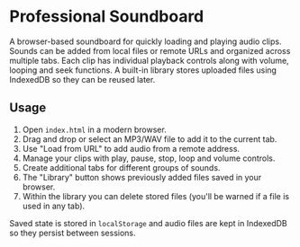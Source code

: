 # Professional Soundboard

A browser-based soundboard for quickly loading and playing audio clips. Sounds can be added from local files or remote URLs and organized across multiple tabs. Each clip has individual playback controls along with volume, looping and seek functions. A built-in library stores uploaded files using IndexedDB so they can be reused later.

## Usage

1. Open `index.html` in a modern browser.
2. Drag and drop or select an MP3/WAV file to add it to the current tab.
3. Use "Load from URL" to add audio from a remote address.
4. Manage your clips with play, pause, stop, loop and volume controls.
5. Create additional tabs for different groups of sounds.
6. The "Library" button shows previously added files saved in your browser.
7. Within the library you can delete stored files (you'll be warned if a file is used in any tab).

Saved state is stored in `localStorage` and audio files are kept in IndexedDB so they persist between sessions.
